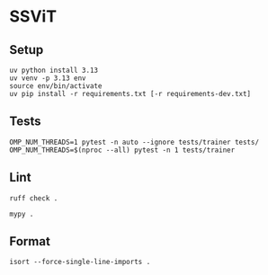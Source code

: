 # SSViT

## Setup

```
uv python install 3.13
uv venv -p 3.13 env
source env/bin/activate
uv pip install -r requirements.txt [-r requirements-dev.txt]
```

## Tests

```
OMP_NUM_THREADS=1 pytest -n auto --ignore tests/trainer tests/
OMP_NUM_THREADS=$(nproc --all) pytest -n 1 tests/trainer
```

## Lint

```
ruff check .
```

```
mypy .
```

## Format

```
isort --force-single-line-imports .
```
